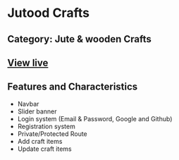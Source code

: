 # Jutood Crafts

Category: Jute & wooden Crafts
-

[View live](https://jutood-crafts.web.app/)
-

Features and Characteristics
-
- Navbar
- Slider banner
- Login system (Email & Password, Google and Github)
- Registration system
- Private/Protected Route
- Add craft items 
- Update craft items

